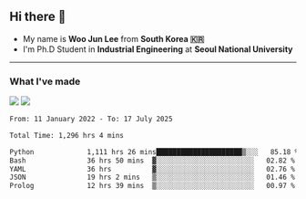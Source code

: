 ## Hi there 👋

- My name is **Woo Jun Lee** from **South Korea 🇰🇷**
- I'm Ph.D Student in **Industrial Engineering** at **Seoul National University**

---

### What I've made

<a href="https://share.streamlit.io/tomtom1103/kuiai_hackathon_2022/main/JL_app.py"><img src="https://img.shields.io/badge/Journey Lee-161B22?style=for-the-badge&logo=streamlit&logoColor=FF4B4B"/></a> <a href="https://jeon-100.github.io/Dangzang/"><img src="https://img.shields.io/badge/당신을 위한 장학금, 당장!-161B22?style=for-the-badge&logo=react&logoColor=#61DAFB"/></a>

<!--START_SECTION:waka-->

```txt
From: 11 January 2022 - To: 17 July 2025

Total Time: 1,296 hrs 4 mins

Python             1,111 hrs 26 mins█████████████████████▒░░░   85.18 %
Bash               36 hrs 50 mins  ▓░░░░░░░░░░░░░░░░░░░░░░░░   02.82 %
YAML               36 hrs          ▓░░░░░░░░░░░░░░░░░░░░░░░░   02.76 %
JSON               19 hrs 2 mins   ▒░░░░░░░░░░░░░░░░░░░░░░░░   01.46 %
Prolog             12 hrs 39 mins  ▒░░░░░░░░░░░░░░░░░░░░░░░░   00.97 %
```

<!--END_SECTION:waka-->
